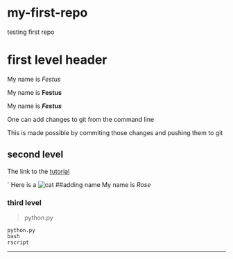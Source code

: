 # my-first-repo
testing first repo

# first level header

My name is *Festus*

My name is **Festus**

My name is **_Festus_**

One can add changes to git from the command line

This is made possible by commiting those changes and pushing them to git

## second level
The link to the [tutorial](https://docs.google.com/presentation/d/1NVHLHiL-tw-3e5KYFY-N_ISjWgGHIs45eAypEUep_hU/edit#slide=id.g1088c5b110_0_149)

`
Here is  a ![cat](https://i.pinimg.com/originals/e4/27/55/e427556aa518c002db39e9d2b1fa5649.jpg)
##adding name
My name is *Rose*
### third level

> python.py

```
python.py
bash 
rscript
```

------
